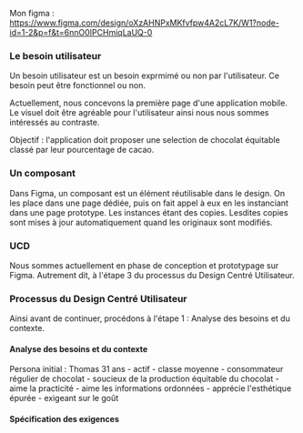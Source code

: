 Mon figma : https://www.figma.com/design/oXzAHNPxMKfvfpw4A2cL7K/W1?node-id=1-2&p=f&t=6nnO0IPCHmiqLaUQ-0

### Le besoin utilisateur

Un besoin utilisateur est un besoin exprmimé ou non par l'utilisateur. Ce besoin peut être fonctionnel ou non.

Actuellement, nous concevons la première page d'une application mobile. Le visuel doit être agréable pour l'utilisateur ainsi nous nous sommes intéressés au contraste.

Objectif : l'application doit proposer une selection de chocolat équitable classé par leur pourcentage de cacao.

### Un composant

Dans Figma, un composant est un élément réutilisable dans le design.
On les place dans une page dédiée, puis on fait appel à eux en les instanciant dans une page prototype.
Les instances étant des copies. Lesdites copies sont mises à jour automatiquement quand les originaux sont modifiés.

### UCD

Nous sommes actuellement en phase de conception et prototypage sur Figma.
Autrement dit, à l'étape 3 du processus du Design Centré Utilisateur.

### Processus du Design Centré Utilisateur

Ainsi avant de continuer, procédons à l'étape 1 : Analyse des besoins et du contexte.

#### Analyse des besoins et du contexte
Persona initial : 
Thomas 31 ans - actif - classe moyenne - consommateur régulier de chocolat - soucieux de la production équitable du chocolat - aime la practicité - aime les informations ordonnées - apprécie l'esthétique épurée - exigeant sur le goût 


#### Spécification des exigences
